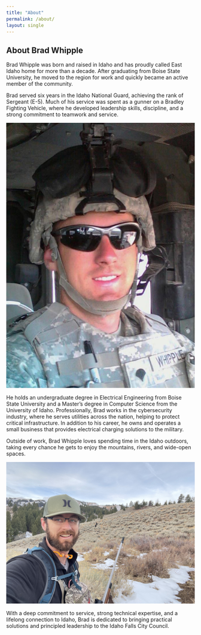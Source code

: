 ```yaml
---
title: "About"
permalink: /about/
layout: single
---
```


## About Brad Whipple

Brad Whipple was born and raised in Idaho and has proudly called East Idaho home for more than a decade. After graduating from Boise State University, he moved to the region for work and quickly became an active member of the community.

Brad served six years in the Idaho National Guard, achieving the rank of Sergeant (E-5). Much of his service was spent as a gunner on a Bradley Fighting Vehicle, where he developed leadership skills, discipline, and a strong commitment to teamwork and service.

![Alt text](/assets/images/armyprofile.jpg "Optional image title")

He holds an undergraduate degree in Electrical Engineering from Boise State University and a Master’s degree in Computer Science from the University of Idaho. Professionally, Brad works in the cybersecurity industry, where he serves utilities across the nation, helping to protect critical infrastructure. In addition to his career, he owns and operates a small business that provides electrical charging solutions to the military.

Outside of work, Brad Whipple loves spending time in the Idaho outdoors, taking every chance he gets to enjoy the mountains, rivers, and wide-open spaces.

![Alt text](/assets/images/hunting.JPG "Optional image title")

With a deep commitment to service, strong technical expertise, and a lifelong connection to Idaho, Brad is dedicated to bringing practical solutions and principled leadership to the Idaho Falls City Council.


